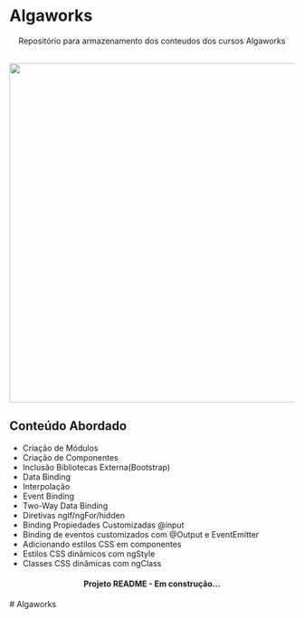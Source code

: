 # Algaworks
<p align="center"> Repositório para armazenamento dos conteudos dos cursos Algaworks </p>

</br>

<img  align="center" src="https://user-images.githubusercontent.com/6686227/160471819-955b3692-91e4-4592-b7b6-bc3d4612b84c.PNG" width='600px'/>

## Conteúdo Abordado
  * Criação de Módulos
  * Criação de Componentes
  * Inclusão Bibliotecas Externa(Bootstrap)
  * Data Binding
  * Interpolação
  * Event Binding
  * Two-Way Data Binding
  * Diretivas ngIf/ngFor/hidden
  * Binding Propiedades Customizadas @input
  * Binding de eventos customizados com @Output e EventEmitter
  * Adicionando estilos CSS em componentes
  * Estilos CSS dinâmicos com ngStyle
  *  Classes CSS dinâmicas com ngClass

<h4 align="center"> Projeto README - Em construção...</h4>
# Algaworks
